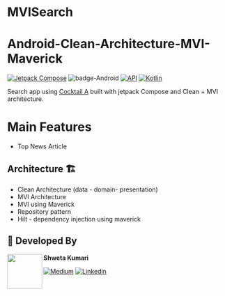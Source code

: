 # MVISearch
# Android-Clean-Architecture-MVI-Maverick
[![Jetpack Compose](https://img.shields.io/badge/Jetpack%20Compose-1.5.4-%230075FF.svg)](https://developer.android.com/jetpack/compose)
![badge-Android](https://img.shields.io/badge/Platform-Android-brightgreen)
[![API](https://img.shields.io/badge/API-21%2B-brightgreen.svg?style=flat)](https://android-arsenal.com/api?level=21)
[![Kotlin](https://img.shields.io/badge/Kotlin-1.9.20-blue.svg?style=flat&logo=kotlin)](https://kotlinlang.org)

Search app using [Cocktail A](https://newsapi.org/v2/everything?q=bitcoin&apiKey={}) built with jetpack Compose and Clean + MVI architecture.<br>

# Main Features
- Top News Article

## Architecture 🏗️
- Clean Architecture (data - domain- presentation)
- MVI Architecture
- MVI using Maverick
- Repository pattern
- Hilt - dependency injection using maverick

## 👧 Developed By

<a href="https://twitter.com/piashcse" target="_blank">
  <img src="https://avatars.githubusercontent.com/XXShweta" width="80" align="left">
</a>

**Shweta Kumari**

[![Medium](https://img.shields.io/badge/-medium-grey?logo=medium)]([https://medium.com/@piashcse](https://medium.com/@shwetagupta_85820))
[![Linkedin](https://img.shields.io/badge/-linkedin-grey?logo=linkedin)](https://www.linkedin.com/in/connect-with-shweta-gupta/)
